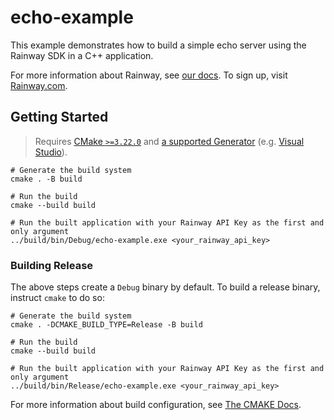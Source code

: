 # echo-example

This example demonstrates how to build a simple echo server using the Rainway SDK in a C++ application.

For more information about Rainway, see [our docs](https://docs.rainway.com). To sign up, visit [Rainway.com](https://rainway.com).

## Getting Started

> Requires [CMake `>=3.22.0`](https://cmake.org/download/) and [a supported Generator](https://cmake.org/cmake/help/v3.22/manual/cmake-generators.7.html) (e.g. [Visual Studio](https://visualstudio.microsoft.com/vs/)).

```
# Generate the build system
cmake . -B build

# Run the build
cmake --build build

# Run the built application with your Rainway API Key as the first and only argument
../build/bin/Debug/echo-example.exe <your_rainway_api_key>
```

### Building Release

The above steps create a `Debug` binary by default. To build a release binary, instruct `cmake` to do so:

```
# Generate the build system
cmake . -DCMAKE_BUILD_TYPE=Release -B build

# Run the build
cmake --build build

# Run the built application with your Rainway API Key as the first and only argument
../build/bin/Release/echo-example.exe <your_rainway_api_key>
```

For more information about build configuration, see [The CMAKE Docs](https://cmake.org/cmake/help/v3.22/index.html).

